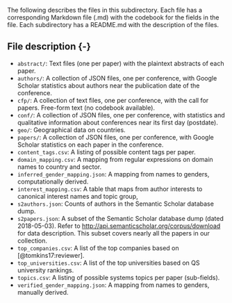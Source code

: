 The following describes the files in this subdirectory. Each file has a
corresponding Markdown file (.md) with the codebook for the fields in the file.
Each subdirectory has a README.md with the description of the files.

## File description {-}

  * `abstract/`: Text files (one per paper) with the plaintext abstracts of each paper.
  * `authors/`: A collection of JSON files, one per conference, with Google Scholar statistics about authors near the publication date of the conference.
  * `cfp/`: A collection of text files, one per conference, with the call for papers. Free-form text (no codebook available).
  * `conf/`: A collection of JSON files, one per conference, with statistics and qualitative information about conferences near its first day (postdate).
  * `geo/`: Geographical data on countries.
  * `papers/`: A collection of JSON files, one per conference, with Google Scholar statistics on each paper in the conference.
  * `content_tags.csv`: A listing of possible content tags per paper.
  * `domain_mapping.csv`: A mapping from regular expressions on domain names to country and sector.
  * `inferred_gender_mapping.json`: A mapping from names to genders, computationally derived.
  * `interest_mapping.csv`: A table that maps from author interests to canonical interest names and topic group,
  * `s2authors.json`: Counts of authors in the Semantic Scholar database dump.
  * `s2papers.json`: A subset of the Semantic Scholar database dump (dated 2018-05-03). Refer to http://api.semanticscholar.org/corpus/download for data description. This subset covers nearly all the papers in our collection.
  * `top_companies.csv`: A list of the top companies based on [@tomkins17:reviewer].
  * `top_universities.csv`: A list of the top universities based on QS university rankings.
  * `topics.csv`: A listing of possible systems topics per paper (sub-fields).
  * `verified_gender_mapping.json`: A mapping from names to genders, manually derived.

